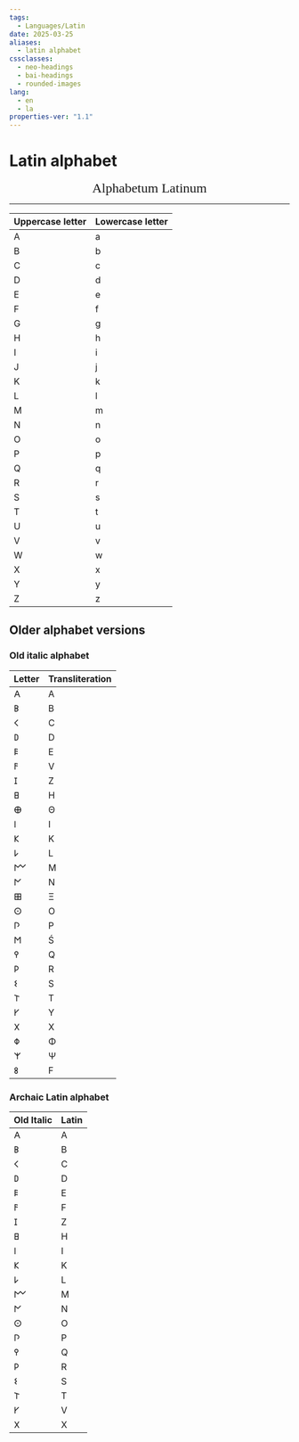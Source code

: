 ```yaml
---
tags:
  - Languages/Latin
date: 2025-03-25
aliases:
  - latin alphabet
cssclasses:
  - neo-headings
  - bai-headings
  - rounded-images
lang:
  - en
  - la
properties-ver: "1.1"
---
```

# Latin alphabet
<p style="font-size:x-large;text-align:center;margin:0;font-family:Times;">Alphabetum Latinum</p>

***

| Uppercase letter | Lowercase letter |
| ---------------- | ---------------- |
| A                | a                |
| B                | b                |
| C                | c                |
| D                | d                |
| E                | e                |
| F                | f                |
| G                | g                |
| H                | h                |
| I                | i                |
| J                | j                |
| K                | k                |
| L                | l                |
| M                | m                |
| N                | n                |
| O                | o                |
| P                | p                |
| Q                | q                |
| R                | r                |
| S                | s                |
| T                | t                |
| U                | u                |
| V                | v                |
| W                | w                |
| X                | x                |
| Y                | y                |
| Z                | z                |
## Older alphabet versions
### Old italic alphabet

| Letter | Transliteration |
| ------ | --------------- |
| 𐌀     | A               |
| 𐌁     | B               |
| 𐌂     | C               |
| 𐌃     | D               |
| 𐌄     | E               |
| 𐌅     | V               |
| 𐌆     | Z               |
| 𐌇     | H               |
| 𐌈     | Θ               |
| 𐌉     | I               |
| 𐌊     | K               |
| 𐌋     | L               |
| 𐌌     | M               |
| 𐌍     | N               |
| 𐌎     | Ξ               |
| 𐌏     | O               |
| 𐌐     | P               |
| 𐌑     | Ś               |
| 𐌒     | Q               |
| 𐌓     | R               |
| 𐌔     | S               |
| 𐌕     | T               |
| 𐌖     | Y               |
| 𐌗     | X               |
| 𐌘     | Φ               |
| 𐌙     | Ψ               |
| 𐌚     | F               |
### Archaic Latin alphabet

| Old Italic | Latin |
| -- | -- |
| 𐌀 | A |
| 𐌁 | B |
| 𐌂 | C |
| 𐌃 | D |
| 𐌄 | E |
| 𐌅 | F |
| 𐌆 | Z |
| 𐌇 | H |
| 𐌉 | I |
| 𐌊 | K |
| 𐌋 | L |
| 𐌌 | M |
| 𐌍 | N |
| 𐌏 | O |
| 𐌐 | P |
| 𐌒 | Q |
| 𐌓 | R |
| 𐌔 | S |
| 𐌕 | T |
| 𐌖 | V |
| 𐌗  | X |
